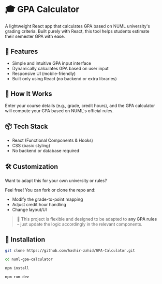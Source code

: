 # 🎓 GPA Calculator

A lightweight React app that calculates GPA based on NUML university's grading criteria. Built purely with React, this tool helps students estimate their semester GPA with ease.

## 🚀 Features

- Simple and intuitive GPA input interface
- Dynamically calculates GPA based on user input
- Responsive UI (mobile-friendly)
- Built only using React (no backend or extra libraries)

## 🧮 How It Works

Enter your course details (e.g., grade, credit hours), and the GPA calculator will compute your GPA based on NUML's official rules.

## 📦 Tech Stack

- React (Functional Components & Hooks)
- CSS (basic styling)
- No backend or database required

## 🛠️ Customization

Want to adapt this for your own university or rules?

Feel free! You can fork or clone the repo and:

- Modify the grade-to-point mapping
- Adjust credit hour handling
- Change layout/UI

> 🔁 This project is flexible and designed to be adapted to **any GPA rules** – just update the logic accordingly in the relevant components.

## 📄 Installation

```bash
git clone https://github.com/hashir-zahid/GPA-Calculator.git

cd numl-gpa-calculator

npm install

npm run dev
